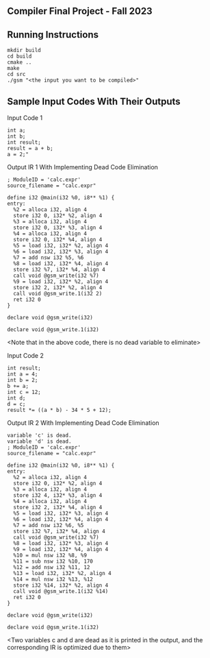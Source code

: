 ## Compiler Final Project - Fall 2023

## Running Instructions
```
mkdir build
cd build
cmake ..
make
cd src
./gsm "<the input you want to be compiled>"
```
## Sample Input Codes With Their Outputs
Input Code 1
```
int a;
int b;
int result;
result = a + b;
a = 2;"
```
Output IR 1 With Implementing Dead Code Elimination
```
; ModuleID = 'calc.expr'
source_filename = "calc.expr"

define i32 @main(i32 %0, i8** %1) {
entry:
  %2 = alloca i32, align 4
  store i32 0, i32* %2, align 4
  %3 = alloca i32, align 4
  store i32 0, i32* %3, align 4
  %4 = alloca i32, align 4
  store i32 0, i32* %4, align 4
  %5 = load i32, i32* %2, align 4
  %6 = load i32, i32* %3, align 4
  %7 = add nsw i32 %5, %6
  %8 = load i32, i32* %4, align 4
  store i32 %7, i32* %4, align 4
  call void @gsm_write(i32 %7)
  %9 = load i32, i32* %2, align 4
  store i32 2, i32* %2, align 4
  call void @gsm_write.1(i32 2)
  ret i32 0
}

declare void @gsm_write(i32)

declare void @gsm_write.1(i32)
```
<Note that in the above code, there is no dead variable to eliminate>

Input Code 2
```
int result;
int a = 4;
int b = 2;
b += a;
int c = 12;
int d;
d = c;
result *= ((a * b) - 34 * 5 + 12);
```
Output IR 2 With Implementing Dead Code Elimination
```
variable 'c' is dead.
variable 'd' is dead.
; ModuleID = 'calc.expr'
source_filename = "calc.expr"

define i32 @main(i32 %0, i8** %1) {
entry:
  %2 = alloca i32, align 4
  store i32 0, i32* %2, align 4
  %3 = alloca i32, align 4
  store i32 4, i32* %3, align 4
  %4 = alloca i32, align 4
  store i32 2, i32* %4, align 4
  %5 = load i32, i32* %3, align 4
  %6 = load i32, i32* %4, align 4
  %7 = add nsw i32 %6, %5
  store i32 %7, i32* %4, align 4
  call void @gsm_write(i32 %7)
  %8 = load i32, i32* %3, align 4
  %9 = load i32, i32* %4, align 4
  %10 = mul nsw i32 %8, %9
  %11 = sub nsw i32 %10, 170
  %12 = add nsw i32 %11, 12
  %13 = load i32, i32* %2, align 4
  %14 = mul nsw i32 %13, %12
  store i32 %14, i32* %2, align 4
  call void @gsm_write.1(i32 %14)
  ret i32 0
}

declare void @gsm_write(i32)

declare void @gsm_write.1(i32)
```
<Two variables c and d are dead as it is printed in the output, and the corresponding IR is optimized due to them>

